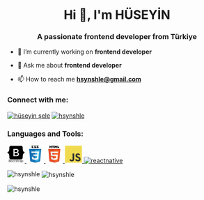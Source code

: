 <h1 align="center">Hi 👋, I'm HÜSEYİN</h1>
<h3 align="center">A passionate frontend developer from Türkiye</h3>

- 🔭 I’m currently working on **frontend developer**

- 💬 Ask me about **frontend developer**

- 📫 How to reach me **hsynshle@gmail.com**

<h3 align="left">Connect with me:</h3>
<p align="left">
<a href="https://linkedin.com/in/hüseyin şele" target="blank"><img align="center" src="https://raw.githubusercontent.com/rahuldkjain/github-profile-readme-generator/master/src/images/icons/Social/linked-in-alt.svg" alt="hüseyin şele" height="30" width="40" /></a>
<a href="https://instagram.com/hsynshle" target="blank"><img align="center" src="https://raw.githubusercontent.com/rahuldkjain/github-profile-readme-generator/master/src/images/icons/Social/instagram.svg" alt="hsynshle" height="30" width="40" /></a>
</p>

<h3 align="left">Languages and Tools:</h3>
<p align="left"> <a href="https://getbootstrap.com" target="_blank" rel="noreferrer"> <img src="https://raw.githubusercontent.com/devicons/devicon/master/icons/bootstrap/bootstrap-plain-wordmark.svg" alt="bootstrap" width="40" height="40"/> </a> <a href="https://www.w3schools.com/css/" target="_blank" rel="noreferrer"> <img src="https://raw.githubusercontent.com/devicons/devicon/master/icons/css3/css3-original-wordmark.svg" alt="css3" width="40" height="40"/> </a> <a href="https://www.w3.org/html/" target="_blank" rel="noreferrer"> <img src="https://raw.githubusercontent.com/devicons/devicon/master/icons/html5/html5-original-wordmark.svg" alt="html5" width="40" height="40"/> </a> <a href="https://developer.mozilla.org/en-US/docs/Web/JavaScript" target="_blank" rel="noreferrer"> <img src="https://raw.githubusercontent.com/devicons/devicon/master/icons/javascript/javascript-original.svg" alt="javascript" width="40" height="40"/> </a> <a href="https://reactnative.dev/" target="_blank" rel="noreferrer"> <img src="https://reactnative.dev/img/header_logo.svg" alt="reactnative" width="40" height="40"/> </a> </p>

<p><img align="left" src="https://github-readme-stats.vercel.app/api/top-langs?username=hsynshle&show_icons=true&locale=en&layout=compact" alt="hsynshle" /></p>

<p>&nbsp;<img align="center" src="https://github-readme-stats.vercel.app/api?username=hsynshle&show_icons=true&locale=en" alt="hsynshle" /></p>

<p><img align="center" src="https://github-readme-streak-stats.herokuapp.com/?user=hsynshle&" alt="hsynshle" /></p>

